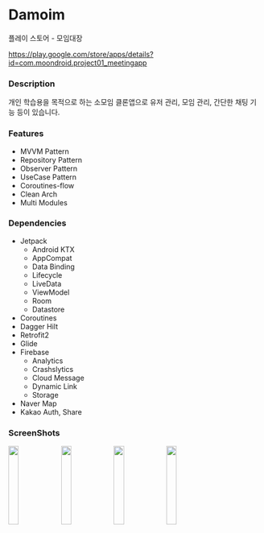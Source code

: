 # Damoim
플레이 스토어 - 모임대장

https://play.google.com/store/apps/details?id=com.moondroid.project01_meetingapp

### Description
개인 학습용을 목적으로 하는 소모임 클론앱으로 유저 관리, 모임 관리, 간단한 채팅 기능 등이 있습니다.

### Features 
- MVVM Pattern
- Repository Pattern
- Observer Pattern
- UseCase Pattern
- Coroutines-flow
- Clean Arch
- Multi Modules

### Dependencies

- Jetpack
  - Android KTX
  - AppCompat
  - Data Binding
  - Lifecycle
  - LiveData
  - ViewModel
  - Room
  - Datastore
- Coroutines
- Dagger Hilt
- Retrofit2
- Glide
- Firebase
  - Analytics
  - Crashslytics
  - Cloud Message
  - Dynamic Link
  - Storage
- Naver Map
- Kakao Auth, Share

### ScreenShots
<img src="https://github.com/byldh124/Damoim/assets/78577050/34ca5b64-262f-4dfa-a12d-dc1991759081" width="20%">
<img src="https://github.com/byldh124/Damoim/assets/78577050/49050743-3d92-4803-8f46-4a9cafd1fb7f" width="20%">
<img src="https://github.com/byldh124/Damoim/assets/78577050/8e6365b4-cb91-4656-a197-e29476bc43a5" width="20%">
<img src="https://github.com/byldh124/Damoim/assets/78577050/4b441d62-c3d4-42e2-aa3c-3a021f0db026" width="20%">

